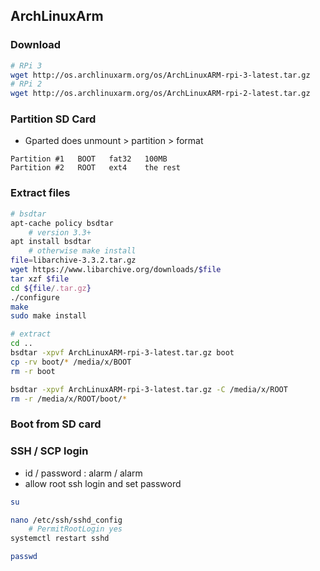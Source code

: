 ArchLinuxArm
---

### Download
```sh
# RPi 3
wget http://os.archlinuxarm.org/os/ArchLinuxARM-rpi-3-latest.tar.gz
# RPi 2
wget http://os.archlinuxarm.org/os/ArchLinuxARM-rpi-2-latest.tar.gz
```

### Partition SD Card
- Gparted does unmount > partition > format
```
Partition #1   BOOT   fat32   100MB  
Partition #2   ROOT   ext4    the rest  
```

### Extract files  
```sh
# bsdtar
apt-cache policy bsdtar
	# version 3.3+
apt install bsdtar
	# otherwise make install
file=libarchive-3.3.2.tar.gz
wget https://www.libarchive.org/downloads/$file
tar xzf $file
cd ${file/.tar.gz}
./configure
make
sudo make install

# extract
cd ..
bsdtar -xpvf ArchLinuxARM-rpi-3-latest.tar.gz boot
cp -rv boot/* /media/x/BOOT
rm -r boot

bsdtar -xpvf ArchLinuxARM-rpi-3-latest.tar.gz -C /media/x/ROOT
rm -r /media/x/ROOT/boot/*
```

### Boot from SD card

### SSH / SCP login  
- id / password : alarm / alarm
- allow root ssh login and set password
```sh
su

nano /etc/ssh/sshd_config
	# PermitRootLogin yes
systemctl restart sshd

passwd
